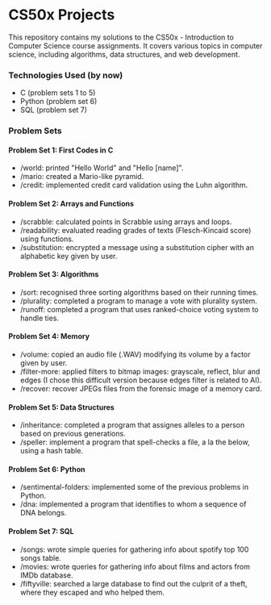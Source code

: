 # CS50x Projects

This repository contains my solutions to the CS50x - Introduction to Computer Science course assignments. It covers various topics in computer science, including algorithms, data structures, and web development.


### Technologies Used (by now)
- C (problem sets 1 to 5)
- Python (problem set 6)
- SQL (problem set 7)


### Problem Sets

#### Problem Set 1: First Codes in C
- /world: printed "Hello World" and "Hello [name]".
- /mario: created a Mario-like pyramid.
- /credit: implemented credit card validation using the Luhn algorithm.

#### Problem Set 2: Arrays and Functions
- /scrabble: calculated points in Scrabble using arrays and loops.
- /readability: evaluated reading grades of texts (Flesch-Kincaid score) using functions.
- /substitution: encrypted a message using a substitution cipher with an alphabetic key given by user.

#### Problem Set 3: Algorithms
- /sort: recognised three sorting algorithms based on their running times.
- /plurality: completed a program to manage a vote with plurality system.
- /runoff: completed a program that uses ranked-choice voting system to handle ties.

#### Problem Set 4: Memory
- /volume: copied an audio file (.WAV) modifying its volume by a factor given by user.
- /filter-more: applied filters to bitmap images: grayscale, reflect, blur and edges (I chose this difficult version because edges filter is related to AI).
- /recover: recover JPEGs files from the forensic image of a memory card.

#### Problem Set 5: Data Structures
- /inheritance: completed a program that assignes alleles to a person based on previous generations.
- /speller: implement a program that spell-checks a file, a la the below, using a hash table.

#### Problem Set 6: Python
- /sentimental-folders: implemented some of the previous problems in Python.
- /dna: implemented a program that identifies to whom a sequence of DNA belongs.

#### Problem Set 7: SQL
- /songs: wrote simple queries for gathering info about spotify top 100 songs table.
- /movies: wrote queries for gathering info about films and actors from IMDb database.
- /fiftyville: searched a large database to find out the culprit of a theft, where they escaped and who helped them.